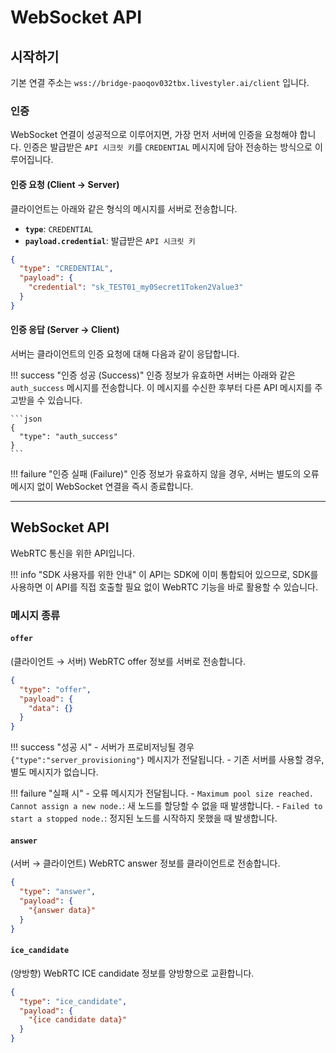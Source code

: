 # WebSocket API

## 시작하기

기본 연결 주소는 `wss://bridge-paoqov032tbx.livestyler.ai/client` 입니다.

### **인증**

WebSocket 연결이 성공적으로 이루어지면, 가장 먼저 서버에 인증을 요청해야 합니다. 인증은 발급받은 `API 시크릿 키`를 `CREDENTIAL` 메시지에 담아 전송하는 방식으로 이루어집니다.

#### **인증 요청 (Client → Server)**

클라이언트는 아래와 같은 형식의 메시지를 서버로 전송합니다.

- **`type`**: `CREDENTIAL`
- **`payload.credential`**: 발급받은 `API 시크릿 키`

```json
{
  "type": "CREDENTIAL",
  "payload": {
    "credential": "sk_TEST01_my0Secret1Token2Value3"
  }
}
```

#### **인증 응답 (Server → Client)**

서버는 클라이언트의 인증 요청에 대해 다음과 같이 응답합니다.

!!! success "인증 성공 (Success)"
    인증 정보가 유효하면 서버는 아래와 같은 `auth_success` 메시지를 전송합니다. 이 메시지를 수신한 후부터 다른 API 메시지를 주고받을 수 있습니다.

    ```json
    {
      "type": "auth_success"
    }
    ```

!!! failure "인증 실패 (Failure)"
    인증 정보가 유효하지 않을 경우, 서버는 별도의 오류 메시지 없이 WebSocket 연결을 즉시 종료합니다.

---

## **WebSocket API**

WebRTC 통신을 위한 API입니다.

!!! info "SDK 사용자를 위한 안내"
    이 API는 SDK에 이미 통합되어 있으므로, SDK를 사용하면 이 API를 직접 호출할 필요 없이 WebRTC 기능을 바로 활용할 수 있습니다.

### **메시지 종류**


#### **`offer`**

(클라이언트 → 서버) WebRTC offer 정보를 서버로 전송합니다.
```json
{
  "type": "offer",
  "payload": {
    "data": {}
  }
}
```

!!! success "성공 시"
    - 서버가 프로비저닝될 경우 `{"type":"server_provisioning"}` 메시지가 전달됩니다.
    - 기존 서버를 사용할 경우, 별도 메시지가 없습니다.

!!! failure "실패 시"
    - 오류 메시지가 전달됩니다.
        - `Maximum pool size reached. Cannot assign a new node.`: 새 노드를 할당할 수 없을 때 발생합니다.
        - `Failed to start a stopped node.`: 정지된 노드를 시작하지 못했을 때 발생합니다.

#### **`answer`**

(서버 → 클라이언트) WebRTC answer 정보를 클라이언트로 전송합니다.
```json
{
  "type": "answer",
  "payload": {
    "{answer data}"
  }
}
```


#### **`ice_candidate`**

(양방향) WebRTC ICE candidate 정보를 양방향으로 교환합니다.
```json
{
  "type": "ice_candidate",
  "payload": {
    "{ice candidate data}"
  }
}
```

